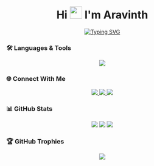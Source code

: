 <!-- Hero Section -->
<h1 align="center">
  Hi <img src="https://media.giphy.com/media/hvRJCLFzcasrR4ia7z/giphy.gif" width="32"> I'm Aravinth
</h1>

<p align="center">
  <a href="https://github.com/DenverCoder1/readme-typing-svg">
    <img src="https://readme-typing-svg.herokuapp.com?font=Fira+Code&size=22&pause=1000&color=00FFD9&center=true&vCenter=true&width=440&lines=Frontend+Developer+%F0%9F%94%A5;React+%2F+Tailwind+%2F+Bootstrap;Lover+of+clean+UIs+%F0%9F%8E%A8;Learning+Every+Day" alt="Typing SVG" />
  </a>
</p>

### 🛠️ Languages & Tools
<p align="center">
  <img src="https://skillicons.dev/icons?i=html,css,js,react,tailwind,bootstrap,redux,java,python,mysql,mongodb,figma" />
</p>

### 🌐 Connect With Me
<p align="center">
  <a href="https://linkedin.com/in/aravinth-v" target="_blank">
    <img src="https://img.shields.io/badge/LinkedIn-%230077B5?style=for-the-badge&logo=linkedin&logoColor=white"/>
  </a>
  <a href="https://facebook.com/aravinth" target="_blank">
    <img src="https://img.shields.io/badge/Facebook-%231877F2?style=for-the-badge&logo=facebook&logoColor=white"/>
  </a>
  <a href="https://instagram.com/_aravinth._23" target="_blank">
    <img src="https://img.shields.io/badge/Instagram-%23E4405F?style=for-the-badge&logo=instagram&logoColor=white"/>
  </a>
</p>

### 📊 GitHub Stats
<p align="center">
  <img src="https://github-readme-stats.vercel.app/api?username=Aravinth&show_icons=true&theme=tokyonight" />
  <img src="https://github-readme-streak-stats.herokuapp.com/?user=Aravinth&theme=tokyonight" />
  <img src="https://github-readme-stats.vercel.app/api/top-langs?username=Aravinth&layout=compact&theme=tokyonight" />
</p>

### 🏆 GitHub Trophies
<p align="center">
  <img src="https://github-profile-trophy.vercel.app/?username=Aravinth&theme=darkhub&margin-w=15&no-frame=true" />
</p>
